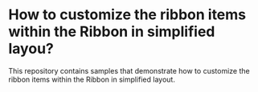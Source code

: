 # How to customize the ribbon items within the Ribbon in simplified layou?
This repository contains samples that demonstrate how to customize the ribbon items within the Ribbon in simplified layout. 


